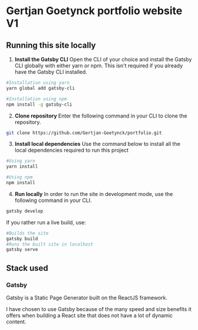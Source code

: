 # Gertjan Goetynck portfolio website V1

## Running this site locally

1. **Install the Gatsby CLI**
   Open the CLI of your choice and install the Gatsby CLI globally with either yarn or npm. This isn't required if you already have the Gatsby CLI installed.

```sh
#Installation using yarn
yarn global add gatsby-cli
```

```sh
#Installation using npm
npm install -g gatsby-cli
```

2. **Clone repository**
   Enter the following command in your CLI to clone the repository.

```sh
git clone https://github.com/Gertjan-Goetynck/portfolio.git
```

3. **Install local dependencies**
   Use the command below to install all the local dependencies required to run this project

```sh
#Using yarn
yarn install
```

```sh
#Using npm
npm install
```

4. **Run locally**
   In order to run the site in development mode, use the following command in your CLI.

```sh
gatsby develop
```

If you rather run a live build, use:

```sh
#Builds the site
gatsby build
#Runs the built site in localhost
gatsby serve
```

## Stack used

### Gatsby

Gatsby is a Static Page Generator built on the ReactJS framework.

I have chosen to use Gatsby because of the many speed and size benefits it offers when building a React site that does not have a lot of dynamic content.
